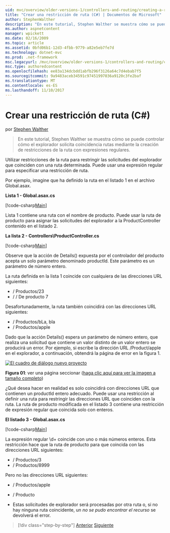 ```yaml
---
uid: mvc/overview/older-versions-1/controllers-and-routing/creating-a-route-constraint-cs
title: "Crear una restricción de ruta (C#) | Documentos de Microsoft"
author: StephenWalther
description: "En este tutorial, Stephen Walther se muestra cómo se puede controlar cómo el explorador solicita coincidencia rutas mediante la creación de restricciones de la ruta con expresiones regulares."
ms.author: aspnetcontent
manager: wpickett
ms.date: 02/16/2009
ms.topic: article
ms.assetid: 0bfd06b1-12d3-4fbb-9779-a82e5eb7fe7d
ms.technology: dotnet-mvc
ms.prod: .net-framework
msc.legacyurl: /mvc/overview/older-versions-1/controllers-and-routing/creating-a-route-constraint-cs
msc.type: authoredcontent
ms.openlocfilehash: ee83a134dcbdd1abfb296f3126a64c7d4ebab7f5
ms.sourcegitcommit: 9a9483aceb34591c97451997036a9120c3fe2baf
ms.translationtype: MT
ms.contentlocale: es-ES
ms.lasthandoff: 11/10/2017
---
```

<a name="creating-a-route-constraint-c"></a>Crear una restricción de ruta (C#)
====================
por [Stephen Walther](https://github.com/StephenWalther)

> En este tutorial, Stephen Walther se muestra cómo se puede controlar cómo el explorador solicita coincidencia rutas mediante la creación de restricciones de la ruta con expresiones regulares.


Utilizar restricciones de la ruta para restringir las solicitudes del explorador que coinciden con una ruta determinada. Puede usar una expresión regular para especificar una restricción de ruta.

Por ejemplo, imagine que ha definido la ruta en el listado 1 en el archivo Global.asax.

**Lista 1 - Global.asax.cs**

[!code-csharp[Main](creating-a-route-constraint-cs/samples/sample1.cs)]

Lista 1 contiene una ruta con el nombre de producto. Puede usar la ruta de producto para asignar las solicitudes del explorador a la ProductController contenido en el listado 2.

**La lista 2 - Controllers\ProductController.cs**

[!code-csharp[Main](creating-a-route-constraint-cs/samples/sample2.cs)]

Observe que la acción de Details() expuesta por el controlador del producto acepta un solo parámetro denominado productId. Este parámetro es un parámetro de número entero.

La ruta definida en la lista 1 coincide con cualquiera de las direcciones URL siguientes:

- / Productos/23
- / / De producto 7

Desafortunadamente, la ruta también coincidirá con las direcciones URL siguientes:

- / Productos/bLa, bla
- / Productos/apple

Dado que la acción Details() espera un parámetro de número entero, que realiza una solicitud que contiene un valor distinto de un valor entero se producirá un error. Por ejemplo, si escribe la dirección URL /Product/apple en el explorador, a continuación, obtendrá la página de error en la figura 1.


[![El cuadro de diálogo nuevo proyecto](creating-a-route-constraint-cs/_static/image1.jpg)](creating-a-route-constraint-cs/_static/image1.png)

**Figura 01**: ver una página seccionar ([haga clic aquí para ver la imagen a tamaño completo](creating-a-route-constraint-cs/_static/image2.png))


¿Qué desea hacer en realidad es solo coincidirá con direcciones URL que contienen un productId entero adecuado. Puede usar una restricción al definir una ruta para restringir las direcciones URL que coinciden con la ruta. La ruta de producto modificada en el listado 3 contiene una restricción de expresión regular que coincida solo con enteros.

**El listado 3 - Global.asax.cs**

[!code-csharp[Main](creating-a-route-constraint-cs/samples/sample3.cs)]

La expresión regular \d+ coincide con uno o más números enteros. Esta restricción hace que la ruta de producto para que coincida con las direcciones URL siguientes:

- / Productos/3
- / Productos/8999

Pero no las direcciones URL siguientes:

- / Productos/apple
- / Producto

- Estas solicitudes de explorador será procesadas por otra ruta o, si no hay ninguna ruta coincidente, un *no se pudo encontrar el recurso* se devolverá el error.

>[!div class="step-by-step"]
[Anterior](creating-custom-routes-cs.md)
[Siguiente](creating-a-custom-route-constraint-cs.md)
